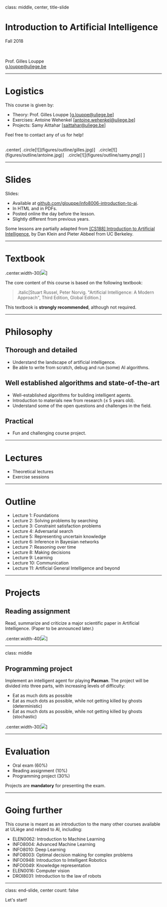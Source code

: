 class: middle, center, title-slide

# Introduction to Artificial Intelligence

Fall 2018

<br><br>
Prof. Gilles Louppe<br>
[g.louppe@uliege.be](g.louppe@uliege.be)

---

# Logistics

This course is given by:
- Theory: Prof. Gilles Louppe [[g.louppe@uliege.be](mailto:g.louppe@uliege.be)]
- Exercises: Antoine Wehenkel [[antoine.wehenkel@uliege.be](antoine.wehenkel@uliege.be)]
- Projects: Samy Aittahar [[saittahar@uliege.be](mailto:saittahar@uliege.be)]

Feel free to contact any of us for help!

<br>
.center[
.circle[![](figures/outline/gilles.jpg)] &nbsp;
.circle[![](figures/outline/antoine.jpg)] &nbsp;
.circle[![](figures/outline/samy.png)]
]

---

# Slides

Slides:
- Available at [github.com/glouppe/info8006-introduction-to-ai](https://github.com/glouppe/info8006-introduction-to-ai).
- In HTML and in PDFs.
- Posted online the day before the lesson.
- Slightly different from previous years.

Some lessons are partially adapted from [[CS188] Introduction to Artificial Intelligence](http://ai.berkeley.edu/lecture_slides.html), by Dan Klein and Pieter Abbeel from UC Berkeley.

---

# Textbook

.center.width-30[![](./figures/outline/textbook.png)]

The core content of this course is based on the following textbook:

> .italic[Stuart Russel, Peter Norvig. "Artificial Intelligence: A Modern Approach", Third Edition, Global Edition.]

This textbook is **strongly recommended**, although not required.

---

# Philosophy

## Thorough and detailed
- Understand the landscape of artificial intelligence.
- Be able to write from scratch, debug and run (some) AI algorithms.

## Well established algorithms and state-of-the-art
- Well-established algorithms for building intelligent agents.
- Introduction to materials new from research ($\leq$ 5 years old).
- Understand some of the open questions and challenges in the field.

## Practical
- Fun and challenging course project.

---

# Lectures

- Theoretical lectures
- Exercise sessions

---

# Outline

- Lecture 1: Foundations
- Lecture 2: Solving problems by searching
- Lecture 3: Constraint satisfaction problems
- Lecture 4: Adversarial search
- Lecture 5: Representing uncertain knowledge
- Lecture 6: Inference in Bayesian networks
- Lecture 7: Reasoning over time
- Lecture 8: Making decisions
- Lecture 9: Learning
- Lecture 10: Communication
- Lecture 11: Artificial General Intelligence and beyond

---

# Projects

## Reading assignment

Read, summarize and criticize a major scientific paper in Artificial Intelligence.
(Paper to be announced later.)

.center.width-40[![](figures/outline/alphago-paper.png)]

---

class: middle

## Programming project

Implement an intelligent agent for playing **Pacman**. The project will be divided into three parts, with increasing levels of difficulty:
- Eat as much dots as possible
- Eat as much dots as possible, while not getting killed by ghosts (deterministic)
- Eat as much dots as possible, while not getting killed by ghosts (stochastic)

.center.width-30[![](figures/outline/pacman.png)]

---

# Evaluation

- Oral exam (60%)
- Reading assignment (10%)
- Programming project (30%)

Projects are **mandatory** for presenting the exam.

---

# Going further

This course is meant as an introduction to the many other courses available at ULiège and related to AI, including:

- ELEN0062: Introduction to Machine Learning
- INFO8004: Advanced Machine Learning
- INFO8010: Deep Learning 
- INFO8003: Optimal decision making for complex problems
- INFO0948: Introduction to Intelligent Robotics
- INFO0049: Knowledge representation
- ELEN0016: Computer vision
- DROI8031: Introduction to the law of robots

---

class: end-slide, center
count: false

Let's start!
